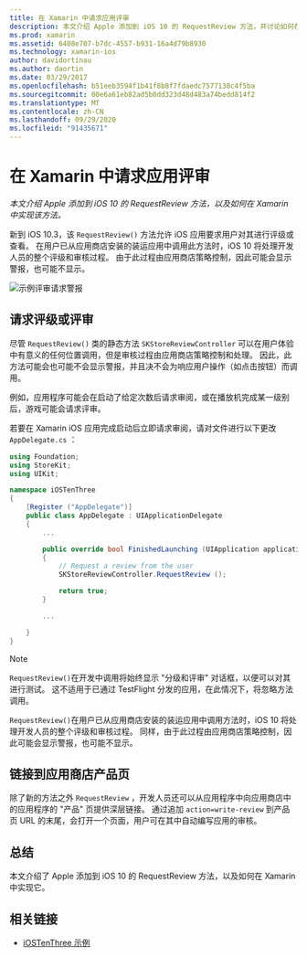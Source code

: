 ```yaml
---
title: 在 Xamarin 中请求应用评审
description: 本文介绍 Apple 添加到 iOS 10 的 RequestReview 方法，并讨论如何在 Xamarin 中实现它。
ms.prod: xamarin
ms.assetid: 6408e707-b7dc-4557-b931-16a4d79b8930
ms.technology: xamarin-ios
author: davidortinau
ms.author: daortin
ms.date: 03/29/2017
ms.openlocfilehash: b51eeb3594f1b41f8b8f7fdaedc7577138c4f5ba
ms.sourcegitcommit: 00e6a61eb82ad5b0dd323d48d483a74bedd814f2
ms.translationtype: MT
ms.contentlocale: zh-CN
ms.lasthandoff: 09/29/2020
ms.locfileid: "91435671"
---
```

# <a name="request-app-review-in-xamarinios"></a>在 Xamarin 中请求应用评审

_本文介绍 Apple 添加到 iOS 10 的 RequestReview 方法，以及如何在 Xamarin 中实现该方法。_

新到 iOS 10.3，该 `RequestReview()` 方法允许 iOS 应用要求用户对其进行评级或查看。 在用户已从应用商店安装的装运应用中调用此方法时，iOS 10 将处理开发人员的整个评级和审核过程。 由于此过程由应用商店策略控制，因此可能会显示警报，也可能不显示。

![示例评审请求警报](request-app-review-images/review01.png)

## <a name="requesting-a-rating-or-review"></a>请求评级或评审

尽管 `RequestReview()` 类的静态方法 `SKStoreReviewController` 可以在用户体验中有意义的任何位置调用，但是审核过程由应用商店策略控制和处理。 因此，此方法可能会也可能不会显示警报，并且决不会为响应用户操作（如点击按钮）而调用。

例如，应用程序可能会在启动了给定次数后请求审阅，或在播放机完成某一级别后，游戏可能会请求评审。

若要在 Xamarin iOS 应用完成启动后立即请求审阅，请对文件进行以下更改 `AppDelegate.cs` ：

```csharp
using Foundation;
using StoreKit;
using UIKit;

namespace iOSTenThree
{
    [Register ("AppDelegate")]
    public class AppDelegate : UIApplicationDelegate
    {
        ...

        public override bool FinishedLaunching (UIApplication application, NSDictionary launchOptions)
        {
            // Request a review from the user
            SKStoreReviewController.RequestReview ();

            return true;
        }

        ...

    }
}
```

> [!NOTE]
> `RequestReview()`在开发中调用将始终显示 "分级和评审" 对话框，以便可以对其进行测试。 这不适用于已通过 TestFlight 分发的应用，在此情况下，将忽略方法调用。

`RequestReview()`在用户已从应用商店安装的装运应用中调用方法时，iOS 10 将处理开发人员的整个评级和审核过程。 同样，由于此过程由应用商店策略控制，因此可能会显示警报，也可能不显示。

## <a name="linking-to-an-app-store-product-page"></a>链接到应用商店产品页 

除了新的方法之外 `RequestReview` ，开发人员还可以从应用程序中向应用商店中的应用程序的 "产品" 页提供深层链接。 通过追加 `action=write-review` 到产品页 URL 的末尾，会打开一个页面，用户可在其中自动编写应用的审核。 

## <a name="summary"></a>总结

本文介绍了 Apple 添加到 iOS 10 的 RequestReview 方法，以及如何在 Xamarin 中实现它。

## <a name="related-links"></a>相关链接

- [iOSTenThree 示例](/samples/xamarin/ios-samples/ios10-iostenthree/)